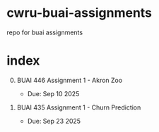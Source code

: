 # cwru-buai-assignments
repo for buai assignments

# index

0. BUAI 446 Assignment 1 - Akron Zoo  
    - Due: Sep 10 2025

1. BUAI 435 Assignment 1 - Churn Prediction  
    - Due: Sep 23 2025